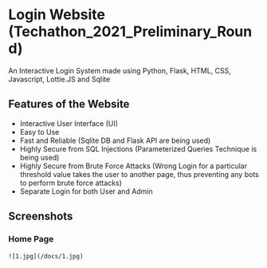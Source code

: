 # Login Website (Techathon_2021_Preliminary_Round)
An Interactive Login System made using Python, Flask, HTML, CSS, Javascript, Lottie.JS and Sqlite 

## Features of the Website
- Interactive User Interface (UI) 
- Easy to Use
- Fast and Reliable (Sqlite DB and Flask API are being used)
- Highly Secure from SQL Injections (Parameterized Queries Technique is being used)
- Highly Secure from Brute Force Attacks (Wrong Login for a particular threshold value takes the user to another page, thus preventing any bots to perform brute force attacks)
- Separate Login for both User and Admin

## Screenshots
  ### Home Page
    ![1.jpg](/docs/1.jpg)
